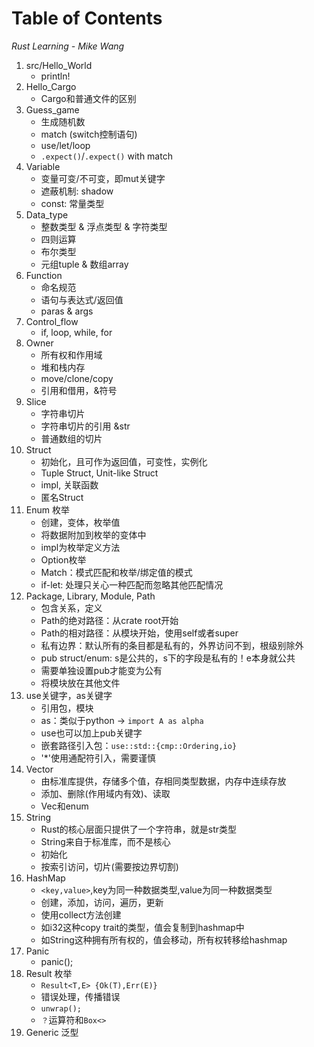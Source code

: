 # Table of Contents

*Rust Learning - Mike Wang*

1. src/Hello_World
    - println!
2. Hello_Cargo
    - Cargo和普通文件的区别
3. Guess_game
    - 生成随机数
    - match (switch控制语句)
    - use/let/loop
    - `.expect()`/`.expect()` with match
4. Variable
    - 变量可变/不可变，即mut关键字
    - 遮蔽机制: shadow
    - const: 常量类型
5. Data_type
    - 整数类型 & 浮点类型 & 字符类型
    - 四则运算
    - 布尔类型
    - 元组tuple & 数组array
6. Function
    - 命名规范
    - 语句与表达式/返回值
    - paras & args
7. Control_flow
    - if, loop, while, for
8. Owner
    - 所有权和作用域
    - 堆和栈内存
    - move/clone/copy
    - 引用和借用，&符号
9. Slice
    - 字符串切片
    - 字符串切片的引用 &str
    - 普通数组的切片
10. Struct
    - 初始化，且可作为返回值，可变性，实例化
    - Tuple Struct, Unit-like Struct
    - impl, 关联函数
    - 匿名Struct
11. Enum 枚举
    - 创建，变体，枚举值
    - 将数据附加到枚举的变体中
    - impl为枚举定义方法
    - Option枚举
    - Match：模式匹配和枚举/绑定值的模式
    - if-let: 处理只关心一种匹配而忽略其他匹配情况 
12. Package, Library, Module, Path
    - 包含关系，定义
    - Path的绝对路径：从crate root开始
    - Path的相对路径：从模块开始，使用self或者super
    - 私有边界：默认所有的条目都是私有的，外界访问不到，根级别除外
    - pub struct/enum: s是公共的，s下的字段是私有的！e本身就公共
    - 需要单独设置pub才能变为公有
    - 将模块放在其他文件
13. use关键字，as关键字
    - 引用包，模块
    - as：类似于python -> `import A as alpha`
    - use也可以加上pub关键字
    - 嵌套路径引入包：`use::std::{cmp::Ordering,io}`
    - '*'使用通配符引入，需要谨慎
14. Vector
    - 由标准库提供，存储多个值，存相同类型数据，内存中连续存放
    - 添加、删除(作用域内有效)、读取
    - Vec和enum
15. String
    - Rust的核心层面只提供了一个字符串，就是str类型
    - String来自于标准库，而不是核心
    - 初始化
    - 按索引访问，切片(需要按边界切割)
16. HashMap
    - `<key,value>`,key为同一种数据类型,value为同一种数据类型
    - 创建，添加，访问，遍历，更新
    - 使用collect方法创建
    - 如i32这种copy trait的类型，值会复制到hashmap中
    - 如String这种拥有所有权的，值会移动，所有权转移给hashmap
17. Panic
    - panic();
18. Result 枚举
    - `Result<T,E> {Ok(T),Err(E)}`
    - 错误处理，传播错误
    - `unwrap();`
    - `？`运算符和`Box<>`
19. Generic 泛型
